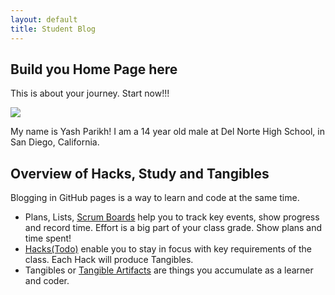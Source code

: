 ```yaml
---
layout: default
title: Student Blog
---
```



## Build you Home Page here 
This is about your journey. Start now!!!

<img src="{{site.baseurl}}/images/temporary-rubber-stamp-vector-17998177.jpg">

My name is Yash Parikh! I am a 14 year old male at Del Norte High School, in San Diego, California.

## Overview of Hacks, Study and Tangibles
Blogging in GitHub pages is a way to learn and code at the same time. 

- Plans, Lists, [Scrum Boards](https://clickup.com/blog/scrum-board/) help you to track key events, show progress and record time.  Effort is a big part of your class grade.  Show plans and time spent!
- [Hacks(Todo)](https://levelup.gitconnected.com/six-ultimate-daily-hacks-for-every-programmer-60f5f10feae) enable you to stay in focus with key requirements of the class.  Each Hack will produce Tangibles.
- Tangibles or [Tangible Artifacts](https://en.wikipedia.org/wiki/Artifact_(software_development)) are things you accumulate as a learner and coder. 
